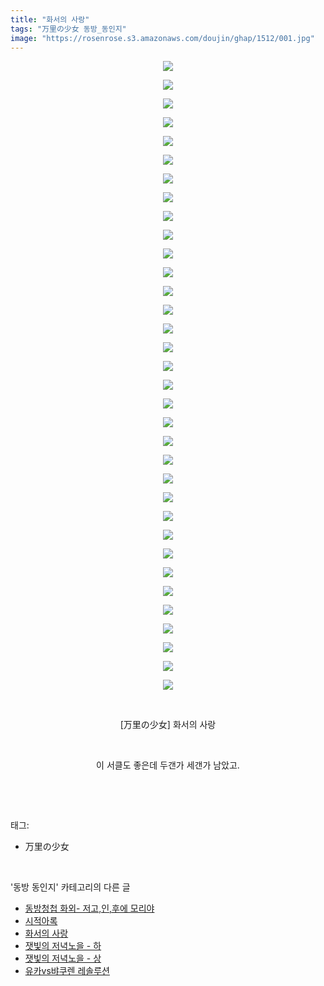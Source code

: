 ```yaml
---
title: "화서의 사랑"
tags: "万里の少女 동방_동인지"
image: "https://rosenrose.s3.amazonaws.com/doujin/ghap/1512/001.jpg"
---
```

<div class="article">
<p style="text-align: center; clear: none; float: none;"><img src="{{ site.imgserver1 }}/ghap/1512/001.jpg"/></p>
<p style="text-align: center; clear: none; float: none;"><img src="{{ site.imgserver1 }}/ghap/1512/002.jpg"/></p>
<p style="text-align: center; clear: none; float: none;"><img src="{{ site.imgserver1 }}/ghap/1512/003.jpg"/></p>
<p style="text-align: center; clear: none; float: none;"><img src="{{ site.imgserver1 }}/ghap/1512/004.jpg"/></p>
<p style="text-align: center; clear: none; float: none;"><img src="{{ site.imgserver1 }}/ghap/1512/005.jpg"/></p>
<p style="text-align: center; clear: none; float: none;"><img src="{{ site.imgserver1 }}/ghap/1512/006.jpg"/></p>
<p style="text-align: center; clear: none; float: none;"><img src="{{ site.imgserver1 }}/ghap/1512/007.jpg"/></p>
<p style="text-align: center; clear: none; float: none;"><img src="{{ site.imgserver1 }}/ghap/1512/008.jpg"/></p>
<p style="text-align: center; clear: none; float: none;"><img src="{{ site.imgserver1 }}/ghap/1512/009.jpg"/></p>
<p style="text-align: center; clear: none; float: none;"><img src="{{ site.imgserver1 }}/ghap/1512/010.jpg"/></p>
<p style="text-align: center; clear: none; float: none;"><img src="{{ site.imgserver1 }}/ghap/1512/011.jpg"/></p>
<p style="text-align: center; clear: none; float: none;"><img src="{{ site.imgserver1 }}/ghap/1512/012.jpg"/></p>
<p style="text-align: center; clear: none; float: none;"><img src="{{ site.imgserver1 }}/ghap/1512/013.jpg"/></p>
<p style="text-align: center; clear: none; float: none;"><img src="{{ site.imgserver1 }}/ghap/1512/014.jpg"/></p>
<p style="text-align: center; clear: none; float: none;"><img src="{{ site.imgserver1 }}/ghap/1512/015.jpg"/></p>
<p style="text-align: center; clear: none; float: none;"><img src="{{ site.imgserver1 }}/ghap/1512/016.jpg"/></p>
<p style="text-align: center; clear: none; float: none;"><img src="{{ site.imgserver1 }}/ghap/1512/017.jpg"/></p>
<p style="text-align: center; clear: none; float: none;"><img src="{{ site.imgserver1 }}/ghap/1512/018.jpg"/></p>
<p style="text-align: center; clear: none; float: none;"><img src="{{ site.imgserver1 }}/ghap/1512/019.jpg"/></p>
<p style="text-align: center; clear: none; float: none;"><img src="{{ site.imgserver1 }}/ghap/1512/020.jpg"/></p>
<p style="text-align: center; clear: none; float: none;"><img src="{{ site.imgserver1 }}/ghap/1512/021.jpg"/></p>
<p style="text-align: center; clear: none; float: none;"><img src="{{ site.imgserver1 }}/ghap/1512/022.jpg"/></p>
<p style="text-align: center; clear: none; float: none;"><img src="{{ site.imgserver1 }}/ghap/1512/023.jpg"/></p>
<p style="text-align: center; clear: none; float: none;"><img src="{{ site.imgserver1 }}/ghap/1512/024.jpg"/></p>
<p style="text-align: center; clear: none; float: none;"><img src="{{ site.imgserver1 }}/ghap/1512/025.jpg"/></p>
<p style="text-align: center; clear: none; float: none;"><img src="{{ site.imgserver1 }}/ghap/1512/026.jpg"/></p>
<p style="text-align: center; clear: none; float: none;"><img src="{{ site.imgserver1 }}/ghap/1512/027.jpg"/></p>
<p style="text-align: center; clear: none; float: none;"><img src="{{ site.imgserver1 }}/ghap/1512/028.jpg"/></p>
<p style="text-align: center; clear: none; float: none;"><img src="{{ site.imgserver1 }}/ghap/1512/029.jpg"/></p>
<p style="text-align: center; clear: none; float: none;"><img src="{{ site.imgserver1 }}/ghap/1512/030.jpg"/></p>
<p style="text-align: center; clear: none; float: none;"><img src="{{ site.imgserver1 }}/ghap/1512/031.jpg"/></p>
<p style="text-align: center; clear: none; float: none;"><img src="{{ site.imgserver1 }}/ghap/1512/032.jpg"/></p>
<p style="text-align: center; clear: none; float: none;"><img src="{{ site.imgserver1 }}/ghap/1512/033.jpg"/></p>
<p style="text-align: center; clear: none; float: none;"><img src="{{ site.imgserver1 }}/ghap/1512/034.jpg"/></p>
<p style="text-align: center; clear: none; float: none;"><br/></p>
<p style="text-align: center; clear: none; float: none;">[万里の少女] 화서의 사랑</p>
<p style="text-align: center; clear: none; float: none;"><br/></p>
<p style="text-align: center; clear: none; float: none;">이 서클도 좋은데 두갠가 세갠가 남았고.</p>
<p><br/></p>
</div><br/>
<div class="tagTrail">
<p>태그: </p>
<ul>
<li>万里の少女</li>
</ul>
</div><br/>
<div class="another">
<p>'동방 동인지' 카테고리의 다른 글</p>
<ul>
<li><a href="/ghap_1514">동방청첩 화외- 저고,인,후에 모리야</a></li>
<li><a href="/ghap_1513">시적아록</a></li>
<li><a href="/ghap_1512">화서의 사랑</a></li>
<li><a href="/ghap_1511">잿빛의 저녁노을 - 하</a></li>
<li><a href="/ghap_1510">잿빛의 저녁노을 - 상</a></li>
<li><a href="/ghap_1509">유카vs뱌쿠렌 레솔루션</a></li>
</ul>
</div><br/>
<div class="cb_module cb_fluid">
<div class="cb_wrt cb_profile">
</div><!-- commentList close -->
</div><br/>
